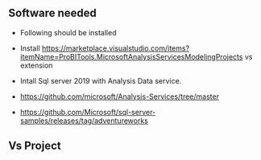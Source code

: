 Software needed
----
* Following should be installed
*  Install https://marketplace.visualstudio.com/items?itemName=ProBITools.MicrosoftAnalysisServicesModelingProjects  vs extension
*  Intall Sql server 2019 with Analysis Data service.

*  https://github.com/microsoft/Analysis-Services/tree/master
*  https://github.com/Microsoft/sql-server-samples/releases/tag/adventureworks


Vs Project
---


